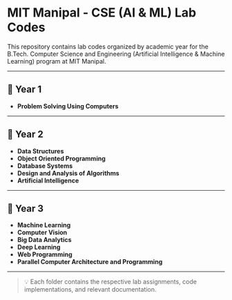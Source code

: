 # MIT Manipal - CSE (AI & ML) Lab Codes

This repository contains lab codes organized by academic year for the B.Tech. Computer Science and Engineering (Artificial Intelligence & Machine Learning) program at MIT Manipal.

---

## 📘 Year 1

- **Problem Solving Using Computers**

---

## 📗 Year 2

- **Data Structures**
- **Object Oriented Programming**
- **Database Systems**
- **Design and Analysis of Algorithms**
- **Artificial Intelligence**

---

## 📙 Year 3

- **Machine Learning**
- **Computer Vision**
- **Big Data Analytics**
- **Deep Learning**
- **Web Programming**
- **Parallel Computer Architecture and Programming**

---

> 💡 Each folder contains the respective lab assignments, code implementations, and relevant documentation.
